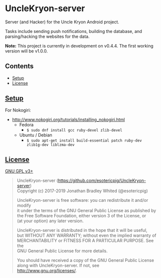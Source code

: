 # UncleKryon-server
Server (and Hacker) for the Uncle Kryon Android project.

Tasks include sending push notifications, building the database, and parsing/hacking the websites for the data.

**Note:** This project is currently in development on v0.4.4. The first working version will be v1.0.0.

## Contents
- [Setup](#setup)
- [License](#license)

## [Setup](#contents)
For Nokogiri:

- http://www.nokogiri.org/tutorials/installing_nokogiri.html
    - Fedora
        - `$ sudo dnf install gcc ruby-devel zlib-devel`
    - Ubuntu / Debian
        - `$ sudo apt-get install build-essential patch ruby-dev zlib1g-dev liblzma-dev`

## [License](#contents)
[GNU GPL v3+](LICENSE)

> UncleKryon-server (https://github.com/esotericpig/UncleKryon-server)  
> Copyright (c) 2017-2019 Jonathan Bradley Whited (@esotericpig)  
> 
> UncleKryon-server is free software: you can redistribute it and/or modify  
> it under the terms of the GNU General Public License as published by  
> the Free Software Foundation, either version 3 of the License, or  
> (at your option) any later version.  
> 
> UncleKryon-server is distributed in the hope that it will be useful,  
> but WITHOUT ANY WARRANTY; without even the implied warranty of  
> MERCHANTABILITY or FITNESS FOR A PARTICULAR PURPOSE.  See the  
> GNU General Public License for more details.  
> 
> You should have received a copy of the GNU General Public License  
> along with UncleKryon-server.  If not, see <http://www.gnu.org/licenses/>.  
